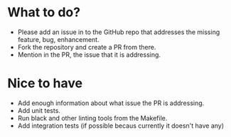 # What to do?

- Please add an issue in to the GitHub repo that addresses the missing feature, bug, enhancement.
- Fork the repository and create a PR from there.
- Mention in the PR, the issue that it is addressing.

# Nice to have

- Add enough information about what issue the PR is addressing.
- Add unit tests.
- Run black and other linting tools from the Makefile.
- Add integration tests (if possible becaus currently it doesn't have any)
